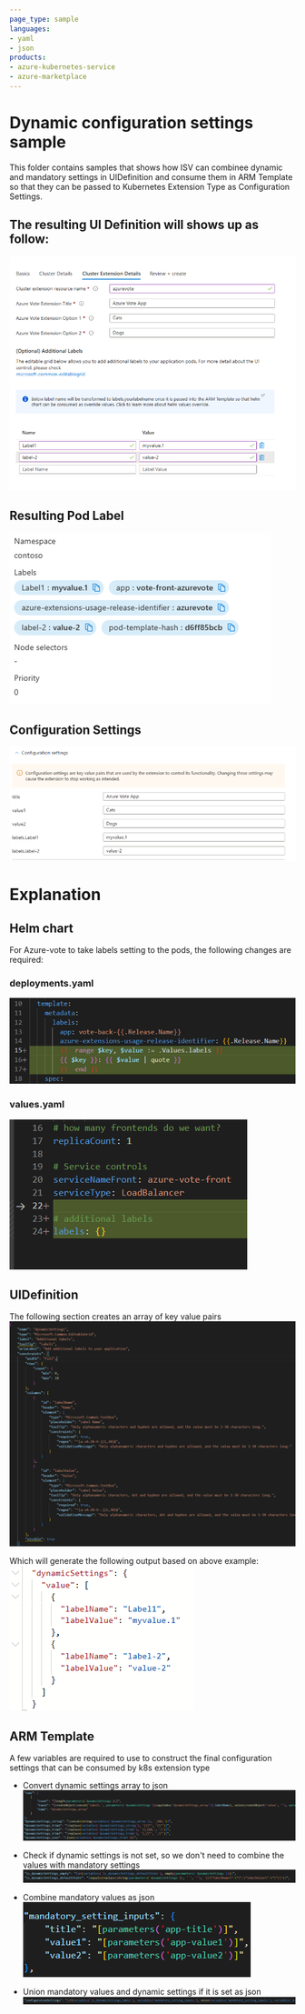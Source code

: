 ```yaml
---
page_type: sample
languages:
- yaml
- json
products:
- azure-kubernetes-service
- azure-marketplace
---
```


# Dynamic configuration settings sample

This folder contains samples that shows how ISV can combinee dynamic and mandatory settings in UIDefinition and consume them in ARM Template so that they can be passed to Kubernetes Extension Type as Configuration Settings.

## The resulting UI Definition will shows up as follow:

![Alt text](images/LabelExample.PNG)

## Resulting Pod Label

![Alt text](images/DeploymentResult.PNG)

## Configuration Settings

![Alt text](images/ConfigurationSettingResult.PNG)

# Explanation

## Helm chart

For Azure-vote to take labels setting to the pods, the following changes are required:

### deployments.yaml

![Alt text](images/Deployments.yaml.PNG)

### values.yaml

![Alt text](images/Values.yaml.PNG)


## UIDefinition
The following section creates an array of key value pairs
![Alt text](images/UIDefinition.PNG)

Which will generate the following output based on above example:
![Alt text](images/DynamicSettingResults.PNG)


## ARM Template
A few variables are required to use to construct the final configuration settings that can be consumed by k8s extension type

- Convert dynamic settings array to json
 ![Alt text](images/ARMTemplate-convertArrayToJson.PNG)

- Check if dynamic settings is not set, so we don't need to combine the values with mandatory settings
 ![Alt text](images/ARMTemplate-checkDynamicSettingIsNotSet.PNG)

- Combine mandatory values as json          
 ![Alt text](images/ARMTemplate-combineMandatoryValuesAsJson.PNG)

- Union mandatory values and dynamic settings if it is set as json
 ![Alt text](images/ARMTemplate-constructFinalConfigurationSettingAsJson.PNG)